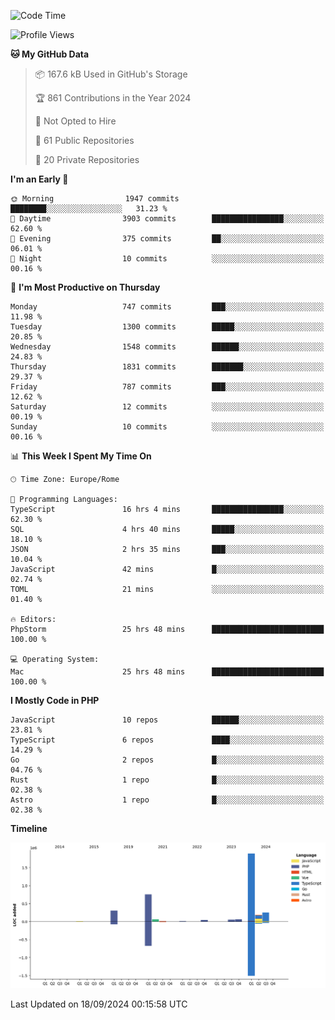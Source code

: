 <!--START_SECTION:waka-->
![Code Time](http://img.shields.io/badge/Code%20Time-5%2C313%20hrs%2021%20mins-blue)

![Profile Views](http://img.shields.io/badge/Profile%20Views-0-blue)

**🐱 My GitHub Data** 

> 📦 167.6 kB Used in GitHub's Storage 
 > 
> 🏆 861 Contributions in the Year 2024
 > 
> 🚫 Not Opted to Hire
 > 
> 📜 61 Public Repositories 
 > 
> 🔑 20 Private Repositories 
 > 
**I'm an Early 🐤** 

```text
🌞 Morning                1947 commits        ████████░░░░░░░░░░░░░░░░░   31.23 % 
🌆 Daytime                3903 commits        ████████████████░░░░░░░░░   62.60 % 
🌃 Evening                375 commits         ██░░░░░░░░░░░░░░░░░░░░░░░   06.01 % 
🌙 Night                  10 commits          ░░░░░░░░░░░░░░░░░░░░░░░░░   00.16 % 
```
📅 **I'm Most Productive on Thursday** 

```text
Monday                   747 commits         ███░░░░░░░░░░░░░░░░░░░░░░   11.98 % 
Tuesday                  1300 commits        █████░░░░░░░░░░░░░░░░░░░░   20.85 % 
Wednesday                1548 commits        ██████░░░░░░░░░░░░░░░░░░░   24.83 % 
Thursday                 1831 commits        ███████░░░░░░░░░░░░░░░░░░   29.37 % 
Friday                   787 commits         ███░░░░░░░░░░░░░░░░░░░░░░   12.62 % 
Saturday                 12 commits          ░░░░░░░░░░░░░░░░░░░░░░░░░   00.19 % 
Sunday                   10 commits          ░░░░░░░░░░░░░░░░░░░░░░░░░   00.16 % 
```


📊 **This Week I Spent My Time On** 

```text
🕑︎ Time Zone: Europe/Rome

💬 Programming Languages: 
TypeScript               16 hrs 4 mins       ████████████████░░░░░░░░░   62.30 % 
SQL                      4 hrs 40 mins       █████░░░░░░░░░░░░░░░░░░░░   18.10 % 
JSON                     2 hrs 35 mins       ███░░░░░░░░░░░░░░░░░░░░░░   10.04 % 
JavaScript               42 mins             █░░░░░░░░░░░░░░░░░░░░░░░░   02.74 % 
TOML                     21 mins             ░░░░░░░░░░░░░░░░░░░░░░░░░   01.40 % 

🔥 Editors: 
PhpStorm                 25 hrs 48 mins      █████████████████████████   100.00 % 

💻 Operating System: 
Mac                      25 hrs 48 mins      █████████████████████████   100.00 % 
```

**I Mostly Code in PHP** 

```text
JavaScript               10 repos            ██████░░░░░░░░░░░░░░░░░░░   23.81 % 
TypeScript               6 repos             ████░░░░░░░░░░░░░░░░░░░░░   14.29 % 
Go                       2 repos             █░░░░░░░░░░░░░░░░░░░░░░░░   04.76 % 
Rust                     1 repo              █░░░░░░░░░░░░░░░░░░░░░░░░   02.38 % 
Astro                    1 repo              █░░░░░░░░░░░░░░░░░░░░░░░░   02.38 % 
```



**Timeline**

![Lines of Code chart](https://raw.githubusercontent.com/frnwtr/frnwtr/main/assets/bar_graph.png)


 Last Updated on 18/09/2024 00:15:58 UTC
<!--END_SECTION:waka-->